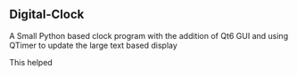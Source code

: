 ## Digital-Clock
A Small Python based clock program with the addition of
Qt6 GUI and using QTimer to update the large text based display

This helped 
